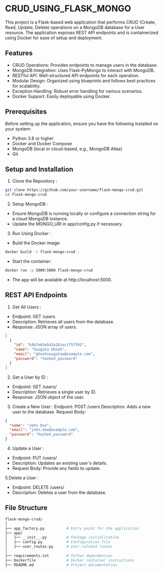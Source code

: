 # CRUD_USING_FLASK_MONGO
This project is a Flask-based web application that performs CRUD (Create, Read, Update, Delete) operations on a MongoDB database for a User resource. The application exposes REST API endpoints and is containerized using Docker for ease of setup and deployment.
## Features
- CRUD Operations: Provides endpoints to manage users in the database.
- MongoDB Integration: Uses Flask-PyMongo to interact with MongoDB.
- RESTful API: Well-structured API endpoints for each operation.
- Modular Design: Organized using blueprints and follows best practices for scalability.
- Exception Handling: Robust error handling for various scenarios.
- Docker Support: Easily deployable using Docker.
## Prerequisites
Before setting up the application, ensure you have the following installed on your system:
- Python 3.8 or higher
- Docker and Docker Compose
- MongoDB (local or cloud-based, e.g., MongoDB Atlas)
- Git
## Setup and Installation
1. Clone the Repository :
```bash
git clone https://github.com/your-username/flask-mongo-crud.git
cd flask-mongo-crud
```
2. Setup MongoDB :
- Ensure MongoDB is running locally or configure a connection string for a cloud MongoDB instance.
- Update the MONGO_URI in app/config.py if necessary.

3. Run Using Docker :
- Build the Docker image:
```bash
docker build -t flask-mongo-crud .
```
- Start the container:
```bash
docker run -p 5000:5000 flask-mongo-crud
```
- The app will be available at http://localhost:5000.
## REST API Endpoints
1. Get All Users :
- Endpoint: GET /users
- Description: Retrieves all users from the database.
- Response: JSON array of users.
```json
[
  {
    "id": "64b7e63e5d3a2b1ec1f57f01",
    "name": "Sougata Ghosh",
    "email": "ghoshsougataa@example.com",
    "password": "hashed_password"
  }
]
```

2. Get a User by ID :
- Endpoint: GET /users/<id>
- Description: Retrieves a single user by ID.
- Response: JSON object of the user.

3. Create a New User :
Endpoint: POST /users
Description: Adds a new user to the database.
Request Body:
```json
{
  "name": "John Doe",
  "email": "john.doe@example.com",
  "password": "hashed_password"
}
```
4. Update a User :
- Endpoint: PUT /users/<id>
- Description: Updates an existing user's details.
- Request Body: Provide any fields to update.

5.Delete a User :
- Endpoint: DELETE /users/<id>
- Description: Deletes a user from the database.

## File Structure
```bash
flask-mongo-crud/
│
├── app_factory.py          # Entry point for the application
├── app/
│   ├── __init__.py         # Package initialization
│   ├── config.py           # Configuration file
│   ├── user_routes.py      # User-related routes
│
├── requirements.txt        # Python dependencies
├── Dockerfile              # Docker container instructions
├── README.md               # Project documentation
```

